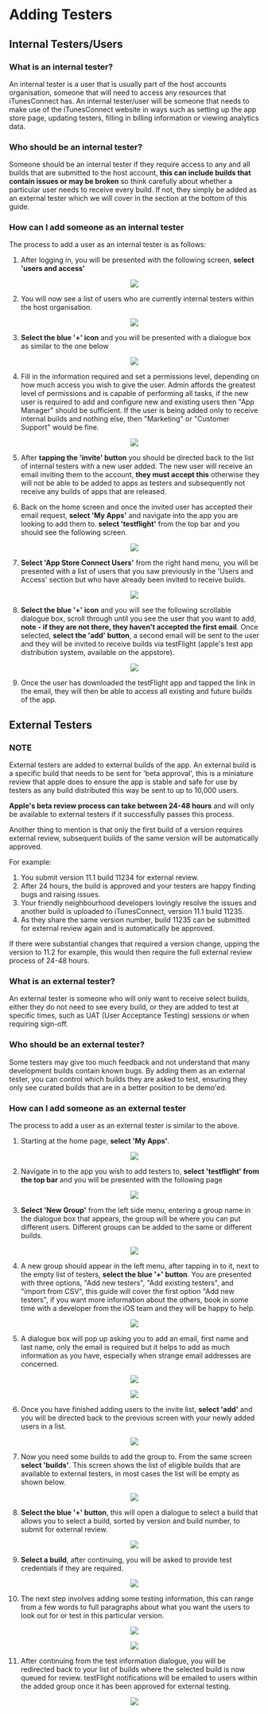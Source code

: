 # Adding Testers

## Internal Testers/Users

### What is an internal tester?
An internal tester is a user that is usually part of the host accounts organisation, someone that will need to access any resources that iTunesConnect has. An internal tester/user will be someone that needs to make use of the iTunesConnect website in ways such as setting up the app store page, updating testers, filling in billing information or viewing analytics data.

### Who should be an internal tester?
Someone should be an internal tester if they require access to any and all builds that are submitted to the host account, **this can include builds that contain issues or may be broken** so think carefully about whether a particular user needs to receive every build. If not, they simply be added as an external tester which we will cover in the section at the bottom of this guide.

### How can I add someone as an internal tester
The process to add a user as an internal tester is as follows:

 1. After logging in, you will be presented with the following screen, **select 'users and access'**
 <p align="center">
     <img src="internal/itunesConnect_homepage.png">
 </p>

 2. You will now see a list of users who are currently internal testers within the host organisation.
 <p align="center">
     <img src="internal/internalUser_list.png">
 </p>

3. **Select the blue '+' icon** and you will be presented with a dialogue box as similar to the one below
 <p align="center">
     <img src="internal/internalUser_dialogueBox.png">
 </p>

4. Fill in the information required and set a permissions level, depending on how much access you wish to give the user. Admin affords the greatest level of permissions and is capable of performing all tasks, if the new user is required to add and configure new and existing users then "App Manager" should be sufficient. If the user is being added only to receive internal builds and nothing else, then "Marketing" or "Customer Support" would be fine.
<p align="center">
    <img src="internal/internalUser_dialogueBox_complete.png">
</p>

5. After **tapping the 'invite' button** you should be directed back to the list of internal testers with a new user added. The new user will receive an email inviting them to the account, **they must accept this** otherwise they will not be able to be added to apps as testers and subsequently not receive any builds of apps that are released.

6.  Back on the home screen and once the invited user has accepted their email request, **select 'My Apps'** and navigate into the app you are looking to add them to. **select 'testflight'** from the top bar and you should see the following screen.
<p align="center">
    <img src="internal/testflight_builds_page.png">
</p>

7. **Select 'App Store Connect Users'** from the right hand menu, you will be presented with a list of users that you saw previously in the 'Users and Access' section but who have already been invited to receive builds.
<p align="center">
    <img src="internal/testflight_appStoreUsers_page.png">
</p>

8. **Select the blue '+' icon** and you will see the following scrollable dialogue box, scroll through until you see the user that you want to add, **note - if they are not there, they haven't accepted the first email**. Once selected, **select the 'add' button**, a second email will be sent to the user and they will be invited to receive builds via testFlight (apple's test app distribution system, available on the appstore).
<p align="center">
    <img src="internal/internalTester_build_dialogue.png">
</p>

9. Once the user has downloaded the testFlight app and tapped the link in the email, they will then be able to access all existing and future builds of the app.

## External Testers

### **NOTE**
External testers are added to external builds of the app. An external build is a specific build that needs to be sent for 'beta approval', this is a miniature review that apple does to ensure the app is stable and safe for use by testers as any build distributed this way be sent to up to 10,000 users.

**Apple's beta review process can take between 24-48 hours** and will only be available to external testers if it successfully passes this process.

Another thing to mention is that only the first build of a version requires external review, subsequent builds of the same version will be automatically approved.

For example:
1. You submit version 11.1 build 11234 for external review.
2. After 24 hours, the build is approved and your testers are happy finding bugs and raising issues.
3. Your friendly neighbourhood developers lovingly resolve the issues and another build is uploaded to iTunesConnect, version 11.1 build 11235.
4. As they share the same version number, build 11235 can be submitted for external review again and is automatically be approved.

If there were substantial changes that required a version change, upping the version to 11.2 for example, this would then require the full external review process of 24-48 hours.

### What is an external tester?
An external tester is someone who will only want to receive select builds, either they do not need to see every build, or they are added to test at specific times, such as UAT (User Acceptance Testing) sessions or when requiring sign-off.

### Who should be an external tester?
Some testers may give too much feedback and not understand that many development builds contain known bugs. By adding them as an external tester, you can control which builds they are asked to test, ensuring they only see curated builds that are in a better position to be demo'ed.

### How can I add someone as an external tester
The process to add a user as an external tester is similar to the above.

1. Starting at the home page, **select 'My Apps'**.
<p align="center">
    <img src="external/itunesConnect_homepage.png">
</p>

2. Navigate in to the app you wish to add testers to, **select 'testflight' from the top bar** and you will be presented with the following page
<p align="center">
    <img src="external/testflight_builds_page.png">
</p>

3. **Select 'New Group'** from the left side menu, entering a group name in the dialogue box that appears, the group will be where you can put different users. Different groups can be added to the same or different builds.
<p align="center">
    <img src="external/newGroup_dialogue.png">
</p>

4. A new group should appear in the left menu, after tapping in to it, next to the empty list of testers, **select the blue '+' button**. You are presented with three options, "Add new testers", "Add existing testers", and "import from CSV", this guide will cover the first option "Add new testers", if you want more information about the others, book in some time with a developer from the iOS team and they will be happy to help.
<p align="center">
    <img src="external/add_testers_dialogue.png">
</p>

5. A dialogue box will pop up asking you to add an email, first name and last name, only the email is required but it helps to add as much information as you have, especially when strange email addresses are concerned.
<p align="center">
    <img src="external/addTestersToGroup_dialogue.png">
</p>
<p align="center">
    <img src="external/addTestersToGroup_dialogue_testerAdded.png">
</p>

6. Once you have finished adding users to the invite list, **select 'add'** and you will be directed back to the previous screen with your newly added users in a list.
<p align="center">
    <img src="external/addedGroupUsers.png">
</p>

7. Now you need some builds to add the group to. From the same screen **select 'builds'**. This screen shows the list of eligible builds that are available to external testers, in most cases the list will be empty as shown below.
<p align="center">
    <img src="external/empty_externalBuilds_list.png">
</p>

8. **Select the blue '+' button**, this will open a dialogue to select a build that allows you to select a build, sorted by version and build number, to submit for external review.
<p align="center">
    <img src="external/build_submission_list.png">
</p>

9. **Select a build**, after continuing, you will be asked to provide test credentials if they are required.
<p align="center">
    <img src="external/build_submission_test_credentials.png">
</p>

10. The next step involves adding some testing information, this can range from a few words to full paragraphs about what you want the users to look out for or test in this particular version.
<p align="center">
    <img src="external/build_submission_test_info.png">
</p>
<p align="center">
    <img src="external/build_submission_test_info_filled.png">
</p>

11. After continuing from the test information dialogue, you will be redirected back to your list of builds where the selected build is now queued for review. testFlight notifications will be emailed to users within the added group once it has been approved for external testing.
<p align="center">
    <img src="external/build_submittedBuild.png">
</p>
